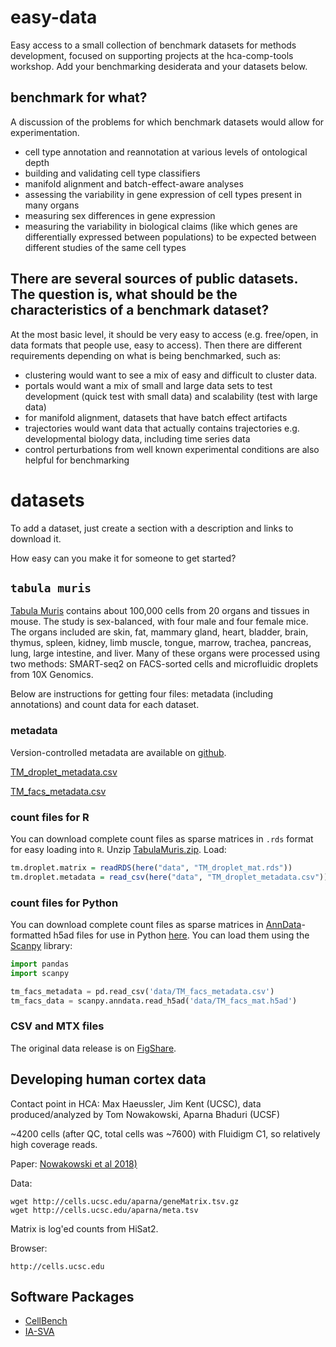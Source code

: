 # easy-data

Easy access to a small collection of benchmark datasets for methods development, focused on supporting projects at the hca-comp-tools workshop. Add your benchmarking desiderata and your datasets below.

## benchmark for what?

A discussion of the problems for which benchmark datasets would allow for experimentation.

* cell type annotation and reannotation at various levels of ontological depth
* building and validating cell type classifiers
* manifold alignment and batch-effect-aware analyses
* assessing the variability in gene expression of cell types present in many organs
* measuring sex differences in gene expression
* measuring the variability in biological claims (like which genes are differentially expressed between populations) to be expected between different studies of the same cell types

## There are several sources of public datasets.  The question is, what should be the characteristics of a benchmark dataset?
At the most basic level, it should be very easy to access (e.g. free/open, in data formats that people use, easy to access).  Then there are different requirements depending on what is being benchmarked, such as:
* clustering would want to see a mix of easy and difficult to cluster data.
* portals would want a mix of small and large data sets to test development (quick test with small data) and scalability (test with large data)
* for manifold alignment, datasets that have batch effect artifacts
* trajectories would want data that actually contains trajectories e.g. developmental biology data, including time series data
* control perturbations from well known experimental conditions are also helpful for benchmarking

# datasets

To add a dataset, just create a section with a description and links to download it.

How easy can you make it for someone to get started?

## `tabula muris`

[Tabula Muris](http://tabula-muris.ds.czbiohub.org/) contains about 100,000 cells from 20 organs and tissues in mouse. The study is sex-balanced, with four male and four female mice. The organs included are skin, fat, mammary gland, heart, bladder, brain, thymus, spleen, kidney, limb muscle, tongue, marrow, trachea, pancreas, lung, large intestine, and liver. Many of these organs were processed using two methods: SMART-seq2 on FACS-sorted cells and microfluidic droplets from 10X Genomics.

Below are instructions for getting four files: metadata (including annotations) and count data for each dataset.

### metadata

Version-controlled metadata are available on  [github](https://github.com/czbiohub/tabula-muris-vignettes/tree/master/data).

[TM_droplet_metadata.csv](https://github.com/czbiohub/tabula-muris-vignettes/blob/master/data/TM_droplet_metadata.csv?raw=true)

[TM_facs_metadata.csv](https://github.com/czbiohub/tabula-muris-vignettes/blob/master/data/TM_facs_metadata.csv?raw=true)

### count files for R

You can download complete count files as sparse matrices in `.rds` format for easy loading into `R`. Unzip [TabulaMuris.zip](https://s3.amazonaws.com/czbiohub-tabula-muris/TabulaMuris.zip). Load:

```R
tm.droplet.matrix = readRDS(here("data", "TM_droplet_mat.rds"))
tm.droplet.metadata = read_csv(here("data", "TM_droplet_metadata.csv"))
```

### count files for Python

You can download complete count files as sparse matrices in [AnnData](http://anndata.readthedocs.io/en/latest/)-formatted h5ad files for use in Python [here](https://s3.amazonaws.com/czbiohub-tabula-muris/TabulaMuris.h5ad.zip). You can load them using the [Scanpy](http://scanpy.readthedocs.io/en/latest/index.html) library:

```python
import pandas
import scanpy

tm_facs_metadata = pd.read_csv('data/TM_facs_metadata.csv')
tm_facs_data = scanpy.anndata.read_h5ad('data/TM_facs_mat.h5ad')
```
### CSV and MTX files

The original data release is on [FigShare](https://figshare.com/projects/Tabula_Muris_Transcriptomic_characterization_of_20_organs_and_tissues_from_Mus_musculus_at_single_cell_resolution/27733).

## Developing human cortex data

Contact point in HCA: Max Haeussler, Jim Kent (UCSC), data produced/analyzed by Tom Nowakowski, Aparna Bhaduri (UCSF)

~4200 cells (after QC, total cells was ~7600) with Fluidigm C1, so relatively high coverage reads.

Paper: [Nowakowski et al 2018)](http://science.sciencemag.org/content/358/6368/1318.long)

Data:

    wget http://cells.ucsc.edu/aparna/geneMatrix.tsv.gz
    wget http://cells.ucsc.edu/aparna/meta.tsv

Matrix is log'ed counts from HiSat2.

Browser:

    http://cells.ucsc.edu

## Software Packages

- [CellBench](https://github.com/LuyiTian/CellBench_data)
- [IA-SVA](https://github.com/UcarLab/IA-SVA)
